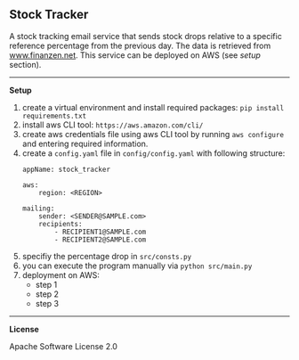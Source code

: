 ## Stock Tracker

A stock tracking email service that sends stock drops relative to a specific reference percentage from the previous day. The data is retrieved from www.finanzen.net. This service can be deployed on AWS (see *setup* section).

---
**Setup**

1. create a virtual environment and install required packages: `pip install requirements.txt`
2. install aws CLI tool: `https://aws.amazon.com/cli/`
3. create aws credentials file using aws CLI tool by running `aws configure` and entering required information.
4. create a `config.yaml` file in `config/config.yaml` with following structure:
    ```
    appName: stock_tracker

    aws:
        region: <REGION>

    mailing:
        sender: <SENDER@SAMPLE.com>
        recipients:
            - RECIPIENT1@SAMPLE.com
            - RECIPIENT2@SAMPLE.com
    ```
5. specifiy the percentage drop in `src/consts.py`
6. you can execute the program manually via `python src/main.py`
7. deployment on AWS:
    - step 1
    - step 2
    - step 3

---
**License**

Apache Software License 2.0